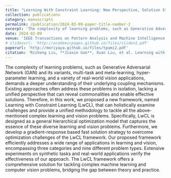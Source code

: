 ```yaml
---
title: "Learning With Constraint Learning: New Perspective, Solution Strategy and Various Applications"
collection: publications
category: manuscripts
permalink: /publication/2024-02-09-paper-title-number-2
excerpt: 'The complexity of learning problems, such as Generative Adversarial Network (GAN) and its variants, multi-task and meta-learning, hyper-parameter learning, and a variety of real-world vision applications, demands a deeper understanding of their underlying coupling mechanisms. Existing approaches often address these problems in isolation, lacking a unified perspective that can reveal commonalities and enable effective solutions. Therefore, in this work, we proposed a new framework, named Learning with Constraint Learning (LwCL), that can holistically examine challenges and provide a unified methodology to tackle all the above-mentioned complex learning and vision problems. Specifically, LwCL is designed as a general hierarchical optimization model that captures the essence of these diverse learning and vision problems. Furthermore, we develop a gradient-response based fast solution strategy to overcome optimization challenges of the LwCL framework. Our proposed framework efficiently addresses a wide range of applications in learning and vision, encompassing three categories and nine different problem types. Extensive experiments on synthetic tasks and real-world applications verify the effectiveness of our approach. The LwCL framework offers a comprehensive solution for tackling complex machine learning and computer vision problems, bridging the gap between theory and practice.'
date: 2024-02-09
venue: 'IEEE Transactions on Pattern Analysis and Machine Intelligence (IEEE TPAMI)'
# slidesurl: 'http://academicpages.github.io/files/slides1.pdf'
paperurl: 'http://moriyaya.github.io/files/tpami2.pdf'
citation: 'Risheng Liu, **Jiaxin Gao**, Xuan Liu, et al. Learning with constraint learning: New perspective, solution strategy and various applications[J]. IEEE Transactions on Pattern Analysis and Machine Intelligence, 2024.'
---
```


The complexity of learning problems, such as Generative Adversarial Network (GAN) and its variants, multi-task and meta-learning, hyper-parameter learning, and a variety of real-world vision applications, demands a deeper understanding of their underlying coupling mechanisms. Existing approaches often address these problems in isolation, lacking a unified perspective that can reveal commonalities and enable effective solutions. Therefore, in this work, we proposed a new framework, named Learning with Constraint Learning (LwCL), that can holistically examine challenges and provide a unified methodology to tackle all the above-mentioned complex learning and vision problems. Specifically, LwCL is designed as a general hierarchical optimization model that captures the essence of these diverse learning and vision problems. Furthermore, we develop a gradient-response based fast solution strategy to overcome optimization challenges of the LwCL framework. Our proposed framework efficiently addresses a wide range of applications in learning and vision, encompassing three categories and nine different problem types. Extensive experiments on synthetic tasks and real-world applications verify the effectiveness of our approach. The LwCL framework offers a comprehensive solution for tackling complex machine learning and computer vision problems, bridging the gap between theory and practice.
